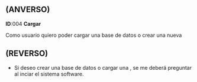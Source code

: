 ## (ANVERSO)

**ID**:004 **Cargar**

Como usuario quiero poder cargar una base de datos o crear una nueva


## (REVERSO)

* Si deseo crear una base de datos o cargar una , se me deberá preguntar al inciar el sistema software.
